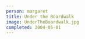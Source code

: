 ```yaml
---
person: margaret
title: Under the Boardwalk
image: UnderTheBoardwalk.jpg
completed: 2004-05-01
---
```

